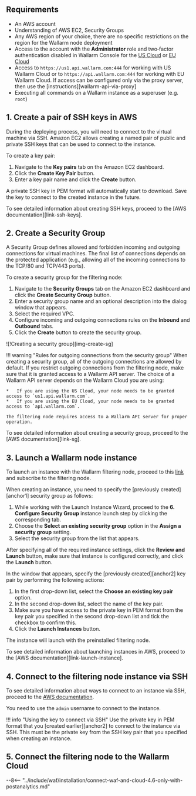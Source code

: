 ## Requirements

* An AWS account
* Understanding of AWS EC2, Security Groups
* Any AWS region of your choice, there are no specific restrictions on the region for the Wallarm node deployment
* Access to the account with the **Administrator** role and two‑factor authentication disabled in Wallarm Console for the [US Cloud](https://us1.my.wallarm.com/) or [EU Cloud](https://my.wallarm.com/)
* Access to `https://us1.api.wallarm.com:444` for working with US Wallarm Cloud or to `https://api.wallarm.com:444` for working with EU Wallarm Cloud. If access can be configured only via the proxy server, then use the [instructions][wallarm-api-via-proxy]
* Executing all commands on a Wallarm instance as a superuser (e.g. `root`)

## 1. Create a pair of SSH keys in AWS

During the deploying process, you will need to connect to the virtual machine via SSH. Amazon EC2 allows creating a named pair of public and private SSH keys that can be used to connect to the instance.

To create a key pair:

1.  Navigate to the **Key pairs** tab on the Amazon EC2 dashboard.
2.  Click the **Create Key Pair** button.
3.  Enter a key pair name and click the **Create** button.

A private SSH key in PEM format will automatically start to download. Save the key to connect to the created instance in the future.

To see detailed information about creating SSH keys, proceed to the [AWS documentation][link-ssh-keys].

## 2. Create a Security Group

A Security Group defines allowed and forbidden incoming and outgoing connections for virtual machines. The final list of connections depends on the protected application (e.g., allowing all of the incoming connections to the TCP/80 and TCP/443 ports).

To create a security group for the filtering node:

1.  Navigate to the **Security Groups** tab on the Amazon EC2 dashboard and click the **Create Security Group** button.
2.  Enter a security group name and an optional description into the dialog window that appears.
3.  Select the required VPC.
4.  Configure incoming and outgoing connections rules on the **Inbound** and **Outbound** tabs.
5.  Click the **Create** button to create the security group.

![!Creating a security group][img-create-sg]

!!! warning "Rules for outgoing connections from the security group"
    When creating a security group, all of the outgoing connections are allowed by default. If you restrict outgoing connections from the filtering node, make sure that it is granted access to a Wallarm API server. The choice of a Wallarm API server depends on the Wallarm Cloud you are using:

    *   If you are using the US Cloud, your node needs to be granted access to `us1.api.wallarm.com`.
    *   If you are using the EU Cloud, your node needs to be granted access to `api.wallarm.com`.
    
    The filtering node requires access to a Wallarm API server for proper operation.

To see detailed information about creating a security group, proceed to the [AWS documentation][link-sg].

## 3. Launch a Wallarm node instance

To launch an instance with the Wallarm filtering node, proceed to this [link](https://aws.amazon.com/marketplace/pp/B073VRFXSD) and subscribe to the filtering node.

When creating an instance, you need to specify the [previously created][anchor1] security group as follows:

1. While working with the Launch Instance Wizard, proceed to the **6. Configure Security Group** instance launch step by clicking the corresponding tab.
2. Choose the **Select an existing security group** option in the **Assign a security group** setting.
3. Select the security group from the list that appears.

After specifying all of the required instance settings, click the **Review and Launch** button, make sure that instance is configured correctly, and click the **Launch** button.

In the window that appears, specify the [previously created][anchor2] key pair by performing the following actions:

1. In the first drop-down list, select the **Choose an existing key pair** option.
2. In the second drop-down list, select the name of the key pair.
3. Make sure you have access to the private key in PEM format from the key pair you specified in the second drop-down list and tick the checkbox to confirm this.
4. Click the **Launch Instances** button.

The instance will launch with the preinstalled filtering node.

To see detailed information about launching instances in AWS, proceed to the [AWS documentation][link-launch-instance].

## 4. Connect to the filtering node instance via SSH

To see detailed information about ways to connect to an instance via SSH, proceed to the [AWS documentation](https://docs.aws.amazon.com/AWSEC2/latest/UserGuide/AccessingInstances.html).

You need to use the `admin` username to connect to the instance.

!!! info "Using the key to connect via SSH"
    Use the private key in PEM format that you [created earlier][anchor2] to connect to the instance via SSH. This must be the private key from the SSH key pair that you specified when creating an instance.

## 5. Connect the filtering node to the Wallarm Cloud

--8<-- "../include/waf/installation/connect-waf-and-cloud-4.6-only-with-postanalytics.md"
